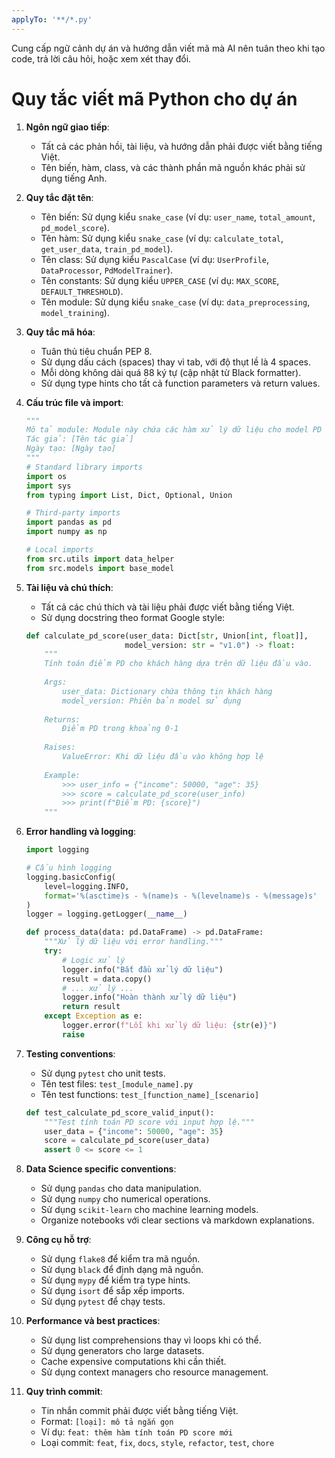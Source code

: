 ```yaml
---
applyTo: '**/*.py'
---
```

Cung cấp ngữ cảnh dự án và hướng dẫn viết mã mà AI nên tuân theo khi tạo code, trả lời câu hỏi, hoặc xem xét thay đổi.

# Quy tắc viết mã Python cho dự án

1. **Ngôn ngữ giao tiếp**:
   - Tất cả các phản hồi, tài liệu, và hướng dẫn phải được viết bằng tiếng Việt.
   - Tên biến, hàm, class, và các thành phần mã nguồn khác phải sử dụng tiếng Anh.

2. **Quy tắc đặt tên**:
   - Tên biến: Sử dụng kiểu `snake_case` (ví dụ: `user_name`, `total_amount`, `pd_model_score`).
   - Tên hàm: Sử dụng kiểu `snake_case` (ví dụ: `calculate_total`, `get_user_data`, `train_pd_model`).
   - Tên class: Sử dụng kiểu `PascalCase` (ví dụ: `UserProfile`, `DataProcessor`, `PdModelTrainer`).
   - Tên constants: Sử dụng kiểu `UPPER_CASE` (ví dụ: `MAX_SCORE`, `DEFAULT_THRESHOLD`).
   - Tên module: Sử dụng kiểu `snake_case` (ví dụ: `data_preprocessing`, `model_training`).

3. **Quy tắc mã hóa**:
   - Tuân thủ tiêu chuẩn PEP 8.
   - Sử dụng dấu cách (spaces) thay vì tab, với độ thụt lề là 4 spaces.
   - Mỗi dòng không dài quá 88 ký tự (cập nhật từ Black formatter).
   - Sử dụng type hints cho tất cả function parameters và return values.

4. **Cấu trúc file và import**:
   ```python
   """
   Mô tả module: Module này chứa các hàm xử lý dữ liệu cho model PD
   Tác giả: [Tên tác giả]
   Ngày tạo: [Ngày tạo]
   """
   # Standard library imports
   import os
   import sys
   from typing import List, Dict, Optional, Union
   
   # Third-party imports
   import pandas as pd
   import numpy as np
   
   # Local imports
   from src.utils import data_helper
   from src.models import base_model
   ```

5. **Tài liệu và chú thích**:
   - Tất cả các chú thích và tài liệu phải được viết bằng tiếng Việt.
   - Sử dụng docstring theo format Google style:
   ```python
   def calculate_pd_score(user_data: Dict[str, Union[int, float]], 
                         model_version: str = "v1.0") -> float:
       """
       Tính toán điểm PD cho khách hàng dựa trên dữ liệu đầu vào.
       
       Args:
           user_data: Dictionary chứa thông tin khách hàng
           model_version: Phiên bản model sử dụng
           
       Returns:
           Điểm PD trong khoảng 0-1
           
       Raises:
           ValueError: Khi dữ liệu đầu vào không hợp lệ
           
       Example:
           >>> user_info = {"income": 50000, "age": 35}
           >>> score = calculate_pd_score(user_info)
           >>> print(f"Điểm PD: {score}")
       """
   ```

6. **Error handling và logging**:
   ```python
   import logging
   
   # Cấu hình logging
   logging.basicConfig(
       level=logging.INFO,
       format='%(asctime)s - %(name)s - %(levelname)s - %(message)s'
   )
   logger = logging.getLogger(__name__)
   
   def process_data(data: pd.DataFrame) -> pd.DataFrame:
       """Xử lý dữ liệu với error handling."""
       try:
           # Logic xử lý
           logger.info("Bắt đầu xử lý dữ liệu")
           result = data.copy()
           # ... xử lý ...
           logger.info("Hoàn thành xử lý dữ liệu")
           return result
       except Exception as e:
           logger.error(f"Lỗi khi xử lý dữ liệu: {str(e)}")
           raise
   ```

7. **Testing conventions**:
   - Sử dụng `pytest` cho unit tests.
   - Tên test files: `test_[module_name].py`
   - Tên test functions: `test_[function_name]_[scenario]`
   ```python
   def test_calculate_pd_score_valid_input():
       """Test tính toán PD score với input hợp lệ."""
       user_data = {"income": 50000, "age": 35}
       score = calculate_pd_score(user_data)
       assert 0 <= score <= 1
   ```

8. **Data Science specific conventions**:
   - Sử dụng `pandas` cho data manipulation.
   - Sử dụng `numpy` cho numerical operations.
   - Sử dụng `scikit-learn` cho machine learning models.
   - Organize notebooks với clear sections và markdown explanations.

9. **Công cụ hỗ trợ**:
   - Sử dụng `flake8` để kiểm tra mã nguồn.
   - Sử dụng `black` để định dạng mã nguồn.
   - Sử dụng `mypy` để kiểm tra type hints.
   - Sử dụng `isort` để sắp xếp imports.
   - Sử dụng `pytest` để chạy tests.

10. **Performance và best practices**:
    - Sử dụng list comprehensions thay vì loops khi có thể.
    - Sử dụng generators cho large datasets.
    - Cache expensive computations khi cần thiết.
    - Sử dụng context managers cho resource management.

11. **Quy trình commit**:
    - Tin nhắn commit phải được viết bằng tiếng Việt.
    - Format: `[loại]: mô tả ngắn gọn`
    - Ví dụ: `feat: thêm hàm tính toán PD score mới`
    - Loại commit: `feat`, `fix`, `docs`, `style`, `refactor`, `test`, `chore`